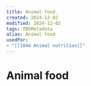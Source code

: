 ```yaml
---
title: Animal food
created: 2024-12-02
modified: 2024-12-02
tags: TBSMetadata
alias: Animal food
usedFor:
- "[[1044 Animal nutrition]]"
---
```

# Animal food
